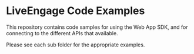 # LiveEngage Code Examples

This repository contains code samples for using the Web App SDK, and for connecting to the different APIs that available. 

Please see each sub folder for the appropriate examples.
